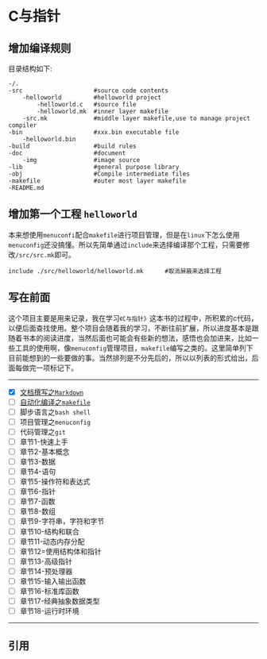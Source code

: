 # C与指针

## 增加编译规则

目录结构如下:

```text
-/.
-src					#source code contents
	-helloworld			#helloworld project
		-helloworld.c	#source file
		-helloworld.mk	#inner layer makefile
	-src.mk				#middle layer makefile,use to manage project compiler
-bin					#xxx.bin executable file
	-helloworld.bin
-build					#build rules
-doc					#document
	-img				#image source
-lib					#general purpose library
-obj					#Compile intermediate files
-makefile				#outer most layer makefile
-README.md
```



## 增加第一个工程 `helloworld`

本来想使用`menuconfi`配合`makefile`进行项目管理，但是在`linux`下怎么使用`menuconfig`还没搞懂。所以先简单通过`include`来选择编译那个工程，只需要修改`/src/src.mk`即可。

```text
include ./src/helloworld/helloworld.mk		#取消屏蔽来选择工程
```



## 写在前面

这个项目主要是用来记录，我在学习`《C与指针》`这本书的过程中，所积累的c代码，以便后面查找使用。整个项目会随着我的学习，不断往前扩展，所以进度基本是跟随着书本的阅读进度，当然后面也可能会有些新的想法，感悟也会加进来，比如一些工具的使用啊，像`menuconfig`管理项目，`makefile`编写之类的。这里简单列下目前能想到的一些要做的事。当然排列是不分先后的，所以以列表的形式给出，后面每做完一项标记下。

---

-   [x] [文档撰写之`Markdown`][Markdown]
-   [ ] [自动化编译之`makefile`][makefile_reference]
-   [ ] 脚步语言之`bash shell`
-   [ ] 项目管理之`menuconfig`
-   [ ] 代码管理之`git`
-   [ ] 章节1-快速上手
-   [ ] 章节2-基本概念
-   [ ] 章节3-数据
-   [ ] 章节4-语句
-   [ ] 章节5-操作符和表达式
-   [ ] 章节6-指针
-   [ ] 章节7-函数
-   [ ] 章节8-数组
-   [ ] 章节9-字符串，字符和字节
-   [ ] 章节10-结构和联合
-   [ ] 章节11-动态内存分配
-   [ ] 章节12=使用结构体和指针
-   [ ] 章节13-高级指针
-   [ ] 章节14-预处理器
-   [ ] 章节15-输入输出函数
-   [ ] 章节16-标准库函数
-   [ ] 章节17-经典抽象数据类型
-   [ ] 章节18-运行时环境

---



## 引用

[markdown]: doc/Markdown_Reference.md "Markdown Reference"

[makefile_reference]: doc/makefile_reference.md "makefile reference"

